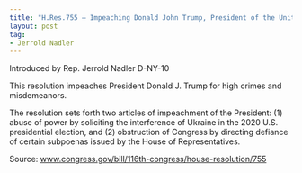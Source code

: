 ```yaml
---
title: "H.Res.755 — Impeaching Donald John Trump, President of the United States, for high crimes and misdemeanors"
layout: post
tag:
- Jerrold Nadler
---
```


Introduced by Rep. Jerrold Nadler D-NY-10

This resolution impeaches President Donald J. Trump for high crimes and misdemeanors.

The resolution sets forth two articles of impeachment of the President: (1) abuse of power by soliciting the interference of Ukraine in the 2020 U.S. presidential election, and (2) obstruction of Congress by directing defiance of certain subpoenas issued by the House of Representatives.

Source: www.congress.gov/bill/116th-congress/house-resolution/755
